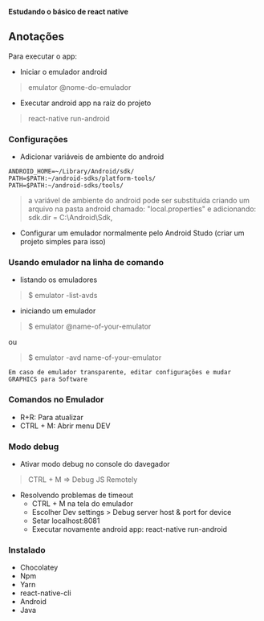 **Estudando o básico de react native**

## Anotações

Para executar o app:
* Iniciar o emulador android
> emulator @nome-do-emulador

* Executar android app na raiz do projeto

> react-native run-android


### Configurações
* Adicionar variáveis de ambiente do android
```
ANDROID_HOME=~/Library/Android/sdk/
PATH=$PATH:~/android-sdks/platform-tools/
PATH=$PATH:~/android-sdks/tools/
```
> a variável  de ambiente do android pode ser substituída criando um arquivo na pasta android chamado:  "local.properties"  e adicionando: sdk.dir = C:\\Android\\Sdk, 



* Configurar um emulador normalmente pelo Android Studo (criar um projeto simples para isso)



### Usando emulador na linha de comando
* listando os emuladores
> $ emulator -list-avds

* iniciando um emulador
> $ emulator @name-of-your-emulator

ou

> $ emulator -avd name-of-your-emulator


`Em caso de emulador transparente, editar configurações e mudar GRAPHICS para Software `

### Comandos no Emulador
* R+R:  Para atualizar
* CTRL + M: Abrir menu DEV

### Modo debug
* Ativar modo debug no console do davegador
> CTRL + M => Debug JS Remotely


* Resolvendo problemas de timeout
    * CTRL + M na tela do emulador
    * Escolher Dev settings > Debug server host & port for device
    * Setar localhost:8081
    * Executar novamente android app: react-native run-android

### Instalado
* Chocolatey
* Npm
* Yarn
* react-native-cli
* Android
* Java
